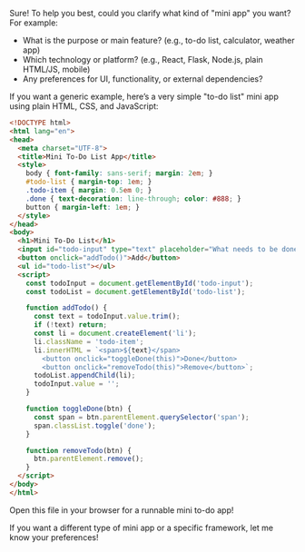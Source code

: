 Sure! To help you best, could you clarify what kind of "mini app" you want? For example:

- What is the purpose or main feature? (e.g., to-do list, calculator, weather app)
- Which technology or platform? (e.g., React, Flask, Node.js, plain HTML/JS, mobile)
- Any preferences for UI, functionality, or external dependencies?

If you want a generic example, here’s a very simple "to-do list" mini app using plain HTML, CSS, and JavaScript:

```html name=index.html
<!DOCTYPE html>
<html lang="en">
<head>
  <meta charset="UTF-8">
  <title>Mini To-Do List App</title>
  <style>
    body { font-family: sans-serif; margin: 2em; }
    #todo-list { margin-top: 1em; }
    .todo-item { margin: 0.5em 0; }
    .done { text-decoration: line-through; color: #888; }
    button { margin-left: 1em; }
  </style>
</head>
<body>
  <h1>Mini To-Do List</h1>
  <input id="todo-input" type="text" placeholder="What needs to be done?">
  <button onclick="addTodo()">Add</button>
  <ul id="todo-list"></ul>
  <script>
    const todoInput = document.getElementById('todo-input');
    const todoList = document.getElementById('todo-list');

    function addTodo() {
      const text = todoInput.value.trim();
      if (!text) return;
      const li = document.createElement('li');
      li.className = 'todo-item';
      li.innerHTML = `<span>${text}</span>
        <button onclick="toggleDone(this)">Done</button>
        <button onclick="removeTodo(this)">Remove</button>`;
      todoList.appendChild(li);
      todoInput.value = '';
    }

    function toggleDone(btn) {
      const span = btn.parentElement.querySelector('span');
      span.classList.toggle('done');
    }

    function removeTodo(btn) {
      btn.parentElement.remove();
    }
  </script>
</body>
</html>
```

Open this file in your browser for a runnable mini to-do app!

If you want a different type of mini app or a specific framework, let me know your preferences!
